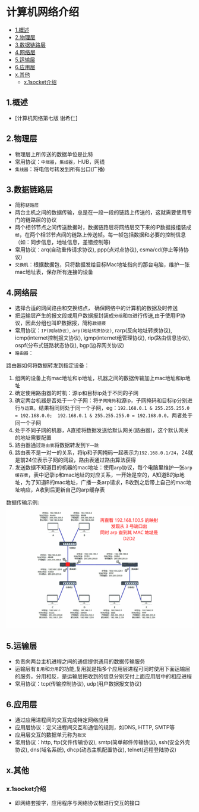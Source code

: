 # 计算机网络介绍

<!-- vim-markdown-toc Marked -->

* [1.概述](#1.概述)
* [2.物理层](#2.物理层)
* [3.数据链路层](#3.数据链路层)
* [4.网络层](#4.网络层)
* [5.运输层](#5.运输层)
* [6.应用层](#6.应用层)
* [x.其他](#x.其他)
    - [x.1socket介绍](#x.1socket介绍)

<!-- vim-markdown-toc -->

## 1.概述

- [计算机网络第七版 谢希仁]

## 2.物理层

- 物理层上所传送的数据单位是比特
- 常用协议：`中继器`，`集线器`，HUB，网线
- `集线器`：将电信号转发到所有出口(广播)

## 3.数据链路层

- 简称`链路层`
- 两台主机之间的数据传输，总是在一段一段的链路上传送的，这就需要使用专门的链路层的协议
- 两个相邻节点之间传送数据时，数据链路层将网络层交下来的IP数据报组装成`帧`，在两个相邻节点间的链路上传送帧。每一帧包括数据和必要的控制信息（如：同步信息，地址信息，差错控制等)
- 常用协议：arq(自动重传请求协议), ppp(点对点协议), csma/cd(停止等待协议)
- `交换机`：根据数据包，只将数据发给目标Mac地址指向的那台电脑，维护一张mac地址表，保存所有连接的设备

## 4.网络层

- 选择合适的网间路由和交换结点， 确保网络中的计算机的数据及时传送
- 把运输层产生的报文段或用户数据报封装成`分组`和`包`进行传送,由于使用IP协议，因此分组也叫IP数据报，简称`数据报`
- 常用协议：`IP(网际协议)`, `arp(地址转换协议)`, rarp(反向地址转换协议), icmp(internet控制报文协议), igmp(internet组管理协议), rip(路由信息协议), ospf(分布式链路状态协议), bgp(边界网关协议)
- `路由器`：

路由器如何将数据转发到指定设备：

1. 组网的设备上有mac地址和ip地址，机器之间的数据传输加上mac地址和ip地址
2. 确定使用路由器的时机：源ip和目标ip处于不同的子网
3. 确定两台机器是否处于一个子网：将`子网掩码`和源ip，子网掩码和目标ip分别进行`与运算`。结果相同则处于同一个子网，eg：`192.168.0.1 & 255.255.255.0 = 192.168.0.0;  192.168.0.1 & 255.255.255.0 = 192.168.0.0`，两者处于同一个子网
4. 处于不同子网的机器，A直接将数据发送给默认网关(路由器)，这个默认网关的地址需要配置
5. 路由器通过`路由表`将数据转发到`下一跳`
6. 路由表不是一对一的关系，将ip和子网掩码一起表示为`192.168.0.1/24`，24就是前24位表示子网的网段，路由表通过路由算法获得
7. 发送数据不知道目的机器的mac地址：使用`arp`协议，每个电脑里维护一张`arp缓存表`，表中记录ip和mac地址的对应关系，一开始是空的，A知道B的ip地址，为了知道B的mac地址，广播一条arp请求，B收到之后带上自己的mac地址响应，A收到后更新自己的arp缓存表

数据传输示例: ![数据包传输](./imgs/network_data_transfer.gif)

## 5.运输层

- 负责向两台主机进程之间的通信提供通用的数据传输服务
- 运输层有`复用`和`分用`的功能,复用就是指多个应用层进程可同时使用下面运输层的服务，分用相反，是运输层把收到的信息分别交付上面应用层中的相应进程
- 常用协议：tcp(传输控制协议), udp(用户数据报文协议)

## 6.应用层

- 通过应用进程间的交互完成特定网络应用
- 应用层协议：定义进程间交互和通信的规则，如DNS, HTTP, SMTP等
- 应用层交互的数据单元称为`报文`
- 常用协议：http, ftp(文件传输协议), smtp(简单邮件传输协议), ssh(安全外壳协议), dns(域名系统), dhcp(动态主机配置协议), telnet(远程登陆协议)

## x.其他

### x.1socket介绍

- 即网络套接字，应用程序与网络协议根进行交互的接口
